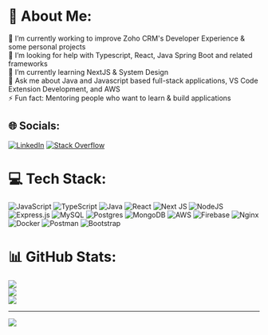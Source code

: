 # 💫 About Me:
🔭 I’m currently working to improve Zoho CRM's Developer Experience & some personal projects<br>🤝 I’m looking for help with Typescript, React, Java Spring Boot and related frameworks<br>🌱 I’m currently learning NextJS & System Design<br>💬 Ask me about Java and Javascript based full-stack applications, VS Code Extension Development, and AWS<br>⚡ Fun fact: Mentoring people who want to learn & build applications


## 🌐 Socials:
[![LinkedIn](https://img.shields.io/badge/LinkedIn-%230077B5.svg?logo=linkedin&logoColor=white)](https://linkedin.com/in/aadarshp31) [![Stack Overflow](https://img.shields.io/badge/-Stackoverflow-FE7A16?logo=stack-overflow&logoColor=white)](https://stackoverflow.com/users/13779690/adarsh-pandey) 

# 💻 Tech Stack:
![JavaScript](https://img.shields.io/badge/javascript-%23323330.svg?style=for-the-badge&logo=javascript&logoColor=%23F7DF1E) ![TypeScript](https://img.shields.io/badge/typescript-%23007ACC.svg?style=for-the-badge&logo=typescript&logoColor=white) ![Java](https://img.shields.io/badge/java-%23323330.svg?style=for-the-badge&logo=java&logoColor=white) ![React](https://img.shields.io/badge/react-%2320232a.svg?style=for-the-badge&logo=react&logoColor=%2361DAFB) ![Next JS](https://img.shields.io/badge/Next-black?style=for-the-badge&logo=next.js&logoColor=white) ![NodeJS](https://img.shields.io/badge/node.js-6DA55F?style=for-the-badge&logo=node.js&logoColor=white) ![Express.js](https://img.shields.io/badge/express.js-%23404d59.svg?style=for-the-badge&logo=express&logoColor=%2361DAFB) ![MySQL](https://img.shields.io/badge/mysql-%2300f.svg?style=for-the-badge&logo=mysql&logoColor=white) ![Postgres](https://img.shields.io/badge/postgres-%23316192.svg?style=for-the-badge&logo=postgresql&logoColor=white) ![MongoDB](https://img.shields.io/badge/MongoDB-%234ea94b.svg?style=for-the-badge&logo=mongodb&logoColor=white) ![AWS](https://img.shields.io/badge/AWS-%23FF9900.svg?style=for-the-badge&logo=amazon-aws&logoColor=white) ![Firebase](https://img.shields.io/badge/firebase-%23039BE5.svg?style=for-the-badge&logo=firebase) ![Nginx](https://img.shields.io/badge/nginx-%23009639.svg?style=for-the-badge&logo=nginx&logoColor=white) ![Docker](https://img.shields.io/badge/docker-%230db7ed.svg?style=for-the-badge&logo=docker&logoColor=white) ![Postman](https://img.shields.io/badge/Postman-FF6C37?style=for-the-badge&logo=postman&logoColor=white) ![Bootstrap](https://img.shields.io/badge/bootstrap-%23563D7C.svg?style=for-the-badge&logo=bootstrap&logoColor=white)

# 📊 GitHub Stats:
![](https://github-readme-stats.vercel.app/api?username=aadarshp31&theme=dark&hide_border=false&include_all_commits=true&count_private=true)<br/>
![](https://github-readme-streak-stats.herokuapp.com/?user=aadarshp31&theme=dark&hide_border=false)<br/>
![](https://github-readme-stats.vercel.app/api/top-langs/?username=aadarshp31&theme=dark&hide_border=false&include_all_commits=true&count_private=true&layout=compact)

<!--
## 🏆 GitHub Trophies
![](https://github-profile-trophy.vercel.app/?username=aadarshp31&theme=radical&no-frame=false&no-bg=true&margin-w=4)
-->
---
[![](https://visitcount.itsvg.in/api?id=aadarshp31&icon=0&color=0)](https://visitcount.itsvg.in)

<!-- Proudly created with GPRM ( https://gprm.itsvg.in ) -->
